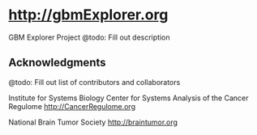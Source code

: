 http://gbmExplorer.org
===========

GBM Explorer Project
@todo: Fill out description

Acknowledgments
-----
@todo: Fill out list of contributors and collaborators


Institute for Systems Biology
Center for Systems Analysis of the Cancer Regulome
http://CancerRegulome.org

National Brain Tumor Society
http://braintumor.org
